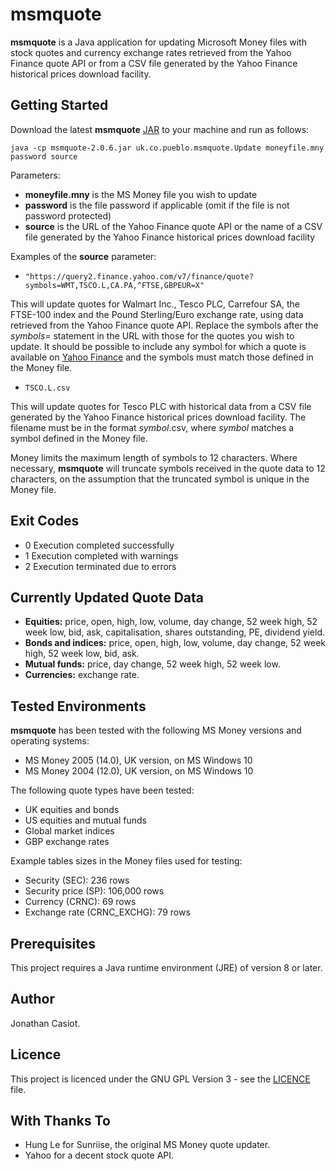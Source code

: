 # msmquote
**msmquote** is a Java application for updating Microsoft Money files with stock quotes and currency exchange rates retrieved from the Yahoo Finance quote API or from a CSV file generated by the Yahoo Finance historical prices download facility.
## Getting Started
Download the latest **msmquote** [JAR](https://github.com/36bits/msmquote/releases) to your machine and run as follows:

`java -cp msmquote-2.0.6.jar uk.co.pueblo.msmquote.Update moneyfile.mny password source`

Parameters:
* **moneyfile.mny** is the MS Money file you wish to update
* **password** is the file password if applicable (omit if the file is not password protected)
* **source** is the URL of the Yahoo Finance quote API or the name of a CSV file generated by the Yahoo Finance historical prices download facility

Examples of the **source** parameter:

* `"https://query2.finance.yahoo.com/v7/finance/quote?symbols=WMT,TSCO.L,CA.PA,^FTSE,GBPEUR=X"`

This will update quotes for Walmart Inc., Tesco PLC, Carrefour SA, the FTSE-100 index and the Pound Sterling/Euro exchange rate, using data retrieved from the Yahoo Finance quote API. Replace the symbols after the *symbols=* statement in the URL with those for the quotes you wish to update. It should be possible to include any symbol for which a quote is available on [Yahoo Finance](https://finance.yahoo.com/) and the symbols must match those defined in the Money file.

* `TSCO.L.csv`

This will update quotes for Tesco PLC with historical data from a CSV file generated by the Yahoo Finance historical prices download facility. The filename must be in the format *symbol*.csv, where *symbol* matches a symbol defined in the Money file.

Money limits the maximum length of symbols to 12 characters. Where necessary, **msmquote** will truncate symbols received in the quote data to 12 characters, on the assumption that the truncated symbol is unique in the Money file.

## Exit Codes

* 0 Execution completed successfully
* 1 Execution completed with warnings
* 2 Execution terminated due to errors 

## Currently Updated Quote Data
* **Equities:** price, open, high, low, volume, day change, 52 week high, 52 week low, bid, ask, capitalisation, shares outstanding, PE, dividend yield.
* **Bonds and indices:** price, open, high, low, volume, day change, 52 week high, 52 week low, bid, ask.
* **Mutual funds:** price, day change, 52 week high, 52 week low.
* **Currencies:** exchange rate.

## Tested Environments
**msmquote** has been tested with the following MS Money versions and operating systems:
* MS Money 2005 (14.0), UK version, on MS Windows 10
* MS Money 2004 (12.0), UK version, on MS Windows 10

The following quote types have been tested:
* UK equities and bonds
* US equities and mutual funds
* Global market indices
* GBP exchange rates

Example tables sizes in the Money files used for testing:
* Security (SEC): 236 rows
* Security price (SP): 106,000 rows
* Currency (CRNC): 69 rows
* Exchange rate (CRNC_EXCHG): 79 rows

## Prerequisites
This project requires a Java runtime environment (JRE) of version 8 or later.
## Author
Jonathan Casiot.
## Licence
This project is licenced under the GNU GPL Version 3 - see the [LICENCE](./LICENSE) file.
## With Thanks To
* Hung Le for Sunriise, the original MS Money quote updater.
* Yahoo for a decent stock quote API.